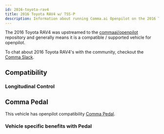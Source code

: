 ```yaml
---
id: 2016-toyota-rav4
title: 2016 Toyota RAV4 w/ TSS-P
description: Information about running Comma.ai Openpilot on the 2016 Toyota RAV4 w/ TSS-P
---
```


The 2016 Toyota RAV4 was upstreamed to the [commaai/openpilot](https://github.com/commaai/openpilot) repository and generally means it is a compatible / supported vehicle for openpilot.

To chat about 2016 Toyota RAV4's with the community, checkout the  [Comma Slack](https://slack.comma.ai).
## Compatibility

### Longitudinal Control



## Comma Pedal

This vehicle has openpilot compatibility [Comma Pedal](/hardware/pedal).

### Vehicle specific benefits with Pedal

